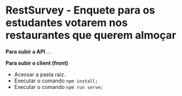 # RestSurvey - Enquete para os estudantes votarem nos restaurantes que querem almoçar


**Para subir a API**
...

**Para subir o client (front)**
- Acessar a pasta raiz.
- Executar o comando
`npm install;`
- Executar o comando
`npm run serve;`
